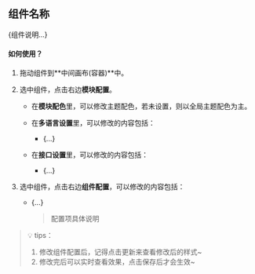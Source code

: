 ## 组件名称

{组件说明...}

#### 如何使用？

1. 拖动组件到**中间画布(容器)**中。

2. 选中组件，点击右边**模块配置**。</br>
    + 在**模块配色**里，可以修改主题配色，若未设置，则以全局主题配色为主。</br>
    + 在**多语言设置**里，可以修改的内容包括：</br>
      + {...}

    + 在**接口设置**里，可以修改的内容包括：</br>
      + {...}

3. 选中组件，点击右边**组件配置**，可以修改的内容包括：</br>
    + {...}
        >配置项具体说明


> 💡 tips：
> 
> 1. 修改组件配置后，记得点击更新来查看修改后的样式~
> 2. 修改完后可以实时查看效果，点击保存后才会生效~